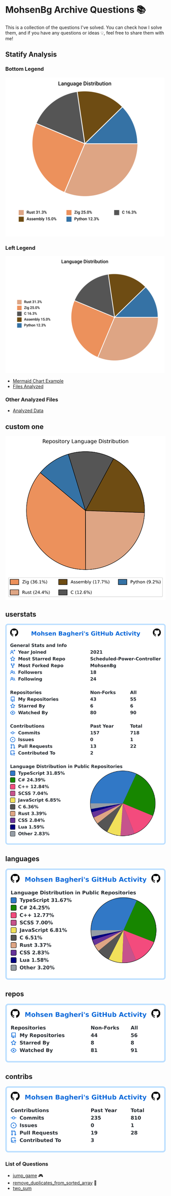# MohsenBg Archive Questions 📚
This is a collection of the questions I've solved. You can check how I solve them, and if you have any questions or ideas 💡, feel free to share them with me! 

## Statify Analysis

### Bottom Legend
<img src="./analyzed/test_user_stats/images/go_chart_bottom_legend.svg" width="500" />

### Left Legend
<img src="./analyzed/test_user_stats/images/go_chart_left_legend.svg" width="500" />

- [Mermaid Chart Example](./analyzed/test_user_stats/mds/mermaid_chart.md)
- [Files Analyzed](./analyzed/test_user_stats/mds/files.md)

### Other Analyzed Files

- [Analyzed Data](./analyzed)

## custom one
![custom](./chart_gen/pie_chart.svg)
## userstats
![My user statistics](images/userstats.svg)

## languages
![My user statistics](images/languages.svg)

## repos
![My user statistics](images/repos.svg)

## contribs
![My user statistics](images/contribs.svg)

### List of Questions
* [jump_game](./jump_game/README.md) 🎮
* [remove_duplicates_from_sorted_array](./remove_duplicates_from_sorted_array/README.md) 🔄
* [two_sum](./two_sum/README.md)
